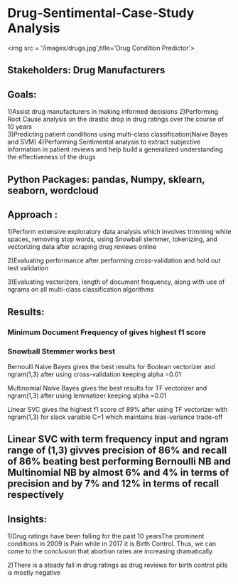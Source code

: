 # Drug-Sentimental-Case-Study Analysis 

<img src = '/images/drugs.jpg',title='Drug Condition Predictor'>

## Stakeholders: Drug Manufacturers
## Goals: 

1)Assist drug manufacturers in making informed decisions 
2)Performing Root Cause analysis on the drastic drop in drug ratings over the course of 10 years    
3)Predicting patient conditions using multi-class classification(Naive Bayes and SVM)
4)Performing Sentimental analysis to extract subjective information in patient reviews and help build a generalized understanding the effectiveness of the drugs

## Python Packages: pandas, Numpy, sklearn, seaborn, wordcloud 

## Approach :

1)Perform extensive exploratory data analysis which involves trimming white spaces, removing stop words, using Snowball stemmer, tokenizing, and vectorizing data after scraping drug reviews online 

2)Evaluating performance after performing cross-validation and hold out test validation

3)Evaluating vectorizers, length of document frequency, along with use of ngrams on all multi-class classification algorithms    

## Results:

### Minimum Document Frequency of gives highest f1 score 
### Snowball Stemmer works best 
 
Bernoulli Naive Bayes gives the best results for Boolean vectorizer and ngram(1,3) after using cross-validation keeping alpha =0.01

Multinomial  Naive Bayes gives the best results for TF  vectorizer and ngram(1,3) after using lemmatizer keeping alpha =0.01

Linear SVC gives the highest f1 score of 89% after using TF vectorizer with ngram(1,3) for slack varaible C=1 which maintains bias-variance trade-off

## Linear SVC with term frequency input and ngram range of (1,3) givves precision of 86% and recall of 86% beating best performing Bernoulli NB and Multinomial NB by almost 6% and 4% in terms of precision and by 7% and 12% in terms of recall respectively
 
## Insights:

1)Drug ratings have been falling for the past 10 yearsThe prominent conditions in 2009 is Pain while in 2017 it is Birth Control. Thus, we can come to the conclusion that abortion rates are increasing dramatically. 

2)There is a steady fall in drug ratings as drug reviews for birth control pills is mostly negative 



